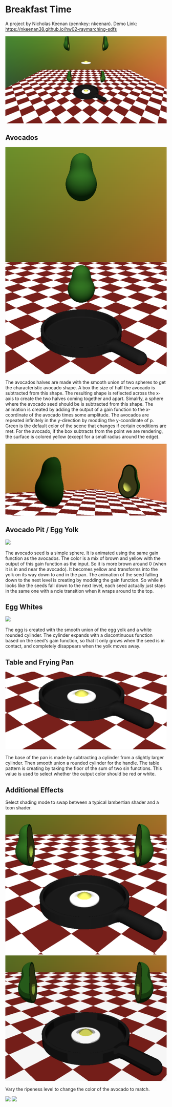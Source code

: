 Breakfast Time
=====================================

A project by Nicholas Keenan (pennkey: nkeenan).
Demo Link: https://nkeenan38.github.io/hw02-raymarching-sdfs

![](scene1.png)

Avocados
--------------

![](avocado_closed.png)

The avocados halves are made with the smooth union of two spheres to get the characteristic avocado shape. A box the size of half the avocado is subtracted from this shape. The resulting shape is reflected across the x-axis to create the two halves coming together and apart. Simalrly, a sphere where the avocado seed should be is subtracted from this shape. The animation is created by adding the output of a gain function to the x-ccordinate of the avocado times some amplitude. The avocados are repeated infinitely in the y-direction by modding the y-coordinate of p. Green is the default color of the scene that changes if certain conditions are met. For the avocado, if the box subtracts from the point we are rendering, the surface is colored yellow (except for a small radius around the edge).

![](avocado_open.png)

Avocado Pit / Egg Yolk
------

![](seed.png)

The avocado seed is a simple sphere. It is animated using the same gain function as the avocados. The color is a mix of brown and yellow with the output of this gain function as the input. So it is more brown around 0 (when it is in and near the avocado). It becomes yellow and transforms into the yolk on its way down to and in the pan. The animation of the seed falling down to the next level is creating by modding the gain function. So while it looks like the seeds fall down to the next level, each seed actually just stays in the same one with a ncie transition when it wraps around to the top.


Egg Whites
------

![](egg.png)

The egg is created with the smooth union of the egg yolk and a white rounded cylinder. The cylinder expands with a discontinuous function based on the seed's gain function, so that it only grows when the seed is in contact, and completely disappears when the yolk moves away. 


Table and Frying Pan
------

![](table.png)

The base of the pan is made by subtracting a cylinder from a slightly larger cylinder. Then smooth union a rounded cylinder for the handle. The table pattern is creating by taking the floor of the sum of two sin functions. This value is used to select whether the output color should be red or white.

Additional Effects
------

Select shading mode to swap between a typical lambertian shader and a toon shader. 

![](scene_lambert.png)
![](scene_toon.png)

Vary the ripeness level to change the color of the avocado to match.

![](not_ripe.png)
![](ripe.png)
